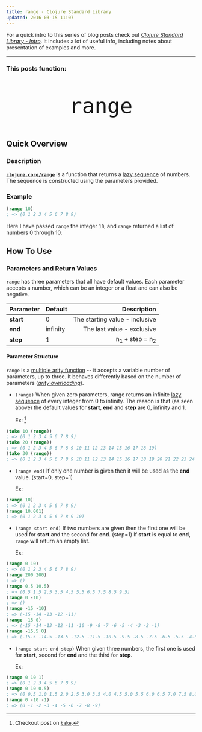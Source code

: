 ```yaml
---
title: range - Clojure Standard Library
updated: 2016-03-15 11:07
---
```


For a quick intro to this series of blog posts check out [*Clojure Standard Library - Intro*](/notes/clojure-std-lib-intro). It includes a lot of useful info, including notes about presentation of examples and more.

---

### This posts function:
<p style="font-size:4em; font-family:monospace; text-align:center;">range</p>


## Quick Overview

### Description

[**`clojure.core/range`**](http://clojuredocs.org/clojure.core/range) is a function that returns a [lazy sequence](http://clojure.org/reference/sequences) of numbers. The sequence is constructed using the parameters provided.


### Example

```clojure
(range 10)
; => (0 1 2 3 4 5 6 7 8 9)
```

Here I have passed `range` the integer `10`, and `range` returned a list of numbers 0 through 10.

## How To Use

### Parameters and Return Values

`range` has three parameters that all have default values. Each parameter accepts a number, which can be an integer or a float and can also be negative.

| Parameter | Default | Description |
| -- | -- | -: |
| **start** | 0 | The starting value - inclusive |
| **end** | infinity | The last value - exclusive |
| **step** | 1 | n<sub>1</sub> + step = n<sub>2</sub> |


#### Parameter Structure

`range` is a [multiple arity function](http://www.braveclojure.com/do-things/#Defining_Functions) -- it accepts a variable number of parameters, up to three. It behaves differently based on the number of parameters ([*arity overloading*](https://en.wikipedia.org/wiki/Function_overloading)).


+ `(range)`
    When given zero parameters, range returns an infinite [lazy sequence](http://clojure.org/reference/sequences) of every integer from 0 to infinity. The reason is that (as seen above) the default values for **start**, **end** and **step** are 0, infinity and 1.

    Ex: [^1]

```clojure
(take 10 (range))
; => (0 1 2 3 4 5 6 7 8 9)
(take 20 (range))
; => (0 1 2 3 4 5 6 7 8 9 10 11 12 13 14 15 16 17 18 19)
(take 30 (range))
; => (0 1 2 3 4 5 6 7 8 9 10 11 12 13 14 15 16 17 18 19 20 21 22 23 24 25 26 27 28 29)
```

+ `(range end)` 
    If only one number is given then it will be used as the **end** value. (start=0, step=1)
    
    Ex:

```clojure
(range 10)
; => (0 1 2 3 4 5 6 7 8 9)
(range 10.001)
; => (0 1 2 3 4 5 6 7 8 9 10)
```

+ `(range start end)`
    If two numbers are given then the first one will be used for **start** and the second for **end**. (step=1) If **start** is equal to **end**, `range` will return an empty list.
 
    Ex:

```clojure
(range 0 10)
; => (0 1 2 3 4 5 6 7 8 9)
(range 200 200)
; => ()
(range 0.5 10.5)
; => (0.5 1.5 2.5 3.5 4.5 5.5 6.5 7.5 8.5 9.5)
(range 0 -10)
; => ()
(range -15 -10)
; => (-15 -14 -13 -12 -11)
(range -15 0)
; => (-15 -14 -13 -12 -11 -10 -9 -8 -7 -6 -5 -4 -3 -2 -1)
(range -15.5 0)
; => (-15.5 -14.5 -13.5 -12.5 -11.5 -10.5 -9.5 -8.5 -7.5 -6.5 -5.5 -4.5 -3.5 -2.5 -1.5 -0.5)
```

+ `(range start end step)`
    When given three numbers, the first one is used for **start**, second for **end** and the third for **step**.
 
    Ex:

```clojure
(range 0 10 1)
; => (0 1 2 3 4 5 6 7 8 9)
(range 0 10 0.5)
; => (0 0.5 1.0 1.5 2.0 2.5 3.0 3.5 4.0 4.5 5.0 5.5 6.0 6.5 7.0 7.5 8.0 8.5 9.0 9.5)
(range 0 -10 -1)
; => (0 -1 -2 -3 -4 -5 -6 -7 -8 -9)
```

<!--
## Example Use Cases

Consider adding this section later.
-->


[^1]: Checkout post on [`take`](/notes/take).
